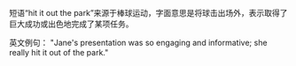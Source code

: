 短语“hit it out the park”来源于棒球运动，字面意思是将球击出场外，表示取得了巨大成功或出色地完成了某项任务。

英文例句：
"Jane's presentation was so engaging and informative; she really hit it out of the park."